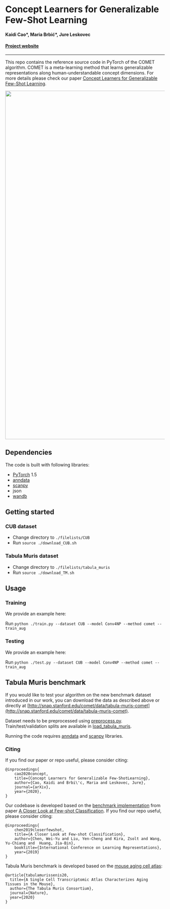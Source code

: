 # Concept Learners for Generalizable Few-Shot Learning
#### Kaidi Cao*, Maria Brbić*, Jure Leskovec

#### [Project website](http://snap.stanford.edu/comet)
_________________

This repo contains the reference source code in PyTorch of the COMET algorithm. COMET is a meta-learning method that learns generalizable representations along human-understandable concept dimensions. For more details please check our paper [Concept Learners for Generalizable Few-Shot Learning](https://arxiv.org/pdf/2007.07375.pdf). 

<p align="center">
<img src="https://github.com/mbrbic/mars/blob/master/images/COMET_model.png" width="1100" align="center">
</p>

## Dependencies

The code is built with following libraries:

- [PyTorch](https://pytorch.org/) 1.5
- [anndata](https://icb-anndata.readthedocs-hosted.com/en/stable/anndata.AnnData.html)
- [scanpy](https://icb-scanpy.readthedocs-hosted.com/en/stable/)
- json
- [wandb](https://www.wandb.com/)

## Getting started
### CUB dataset
* Change directory to `./filelists/CUB`
* Run `source ./download_CUB.sh`

### Tabula Muris dataset
* Change directory to `./filelists/tabula_muris`
* Run `source ./download_TM.sh`

## Usage

### Training

We provide an example here:

Run
```python ./train.py --dataset CUB --model Conv4NP --method comet --train_aug```

### Testing

We provide an example here:

Run
```python ./test.py --dataset CUB --model Conv4NP --method comet --train_aug```

## Tabula Muris benchmark

If you would like to test your algorithm on the new benchmark dataset introduced in our work, you can download the data as described above or directly at [http://snap.stanford.edu/comet/data/tabula-muris-comet](http://snap.stanford.edu/comet/data/tabula-muris-comet).

Dataset needs to be preprocessed using [preprocess.py](https://github.com/snap-stanford/comet/blob/master/TM/data/preprocess.py). Train/test/validation splits are available in [load_tabula_muris](https://github.com/snap-stanford/comet/blob/master/TM/data/dataset.py). 

Running the code requires [anndata](https://icb-anndata.readthedocs-hosted.com/en/stable/anndata.AnnData.html) and [scanpy](https://icb-scanpy.readthedocs-hosted.com/en/stable/) libraries.

### Citing

If you find our paper or repo useful, please consider citing:

```
@inproceedings{
    cao2020concept,
    title={Concept Learners for Generalizable Few-ShotLearning},
    author={Cao, Kaidi and Brbi\'c, Maria and Leskovec, Jure},
    journal={arXiv},
    year={2020},
}
```

Our codebase is developed based on the [benchmark implementation](https://github.com/wyharveychen/CloserLookFewShot) from paper [A Closer Look at Few-shot Classification](https://openreview.net/pdf?id=HkxLXnAcFQ). If you find our repo useful, please consider citing:

```
@inproceedings{
    chen2019closerfewshot,
    title={A Closer Look at Few-shot Classification},
    author={Chen, Wei-Yu and Liu, Yen-Cheng and Kira, Zsolt and Wang, Yu-Chiang and  Huang, Jia-Bin},
    booktitle={International Conference on Learning Representations},
    year={2019}
}
```

Tabula Muris benchmark is developed based on the [mouse aging cell atlas](https://www.nature.com/articles/s41586-020-2496-1):

```
@article{tabulamurissenis20,
  title={A Single Cell Transcriptomic Atlas Characterizes Aging Tissues in the Mouse},
  author={The Tabula Muris Consortium},
  journal={Nature},
  year={2020}
}
```

